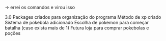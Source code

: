 -> errei os comandos e virou isso

3.0
Packages criados para organização do programa
Método de xp criado
Sistema de pokebola adicionado
Escolha de pokemon para começar batalha (caso exista mais de 1)
Futura loja para comprar pokebolas e poções
